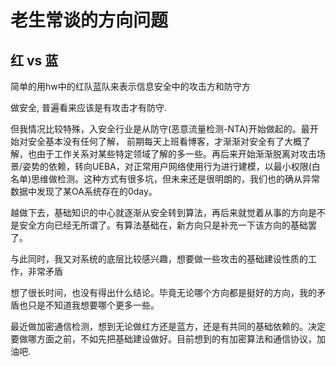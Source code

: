 # 老生常谈的方向问题

## 红 vs 蓝
简单的用hw中的红队蓝队来表示信息安全中的攻击方和防守方

做安全, 普遍看来应该是有攻击才有防守. 

但我情况比较特殊，入安全行业是从防守(恶意流量检测-NTA)开始做起的。最开始对安全基本没有任何了解， 前期每天上班看博客，才渐渐对安全有了大概了解，也由于工作关系对某些特定领域了解的多一些。再后来开始渐渐脱离对攻击场景/姿势的依赖，转向UEBA，对正常用户网络使用行为进行建模，以最小权限(白名单)思维做检测。这种方式有很多坑，但未来还是很明朗的，我们也的确从异常数据中发现了某OA系统存在的0day。

越做下去，基础知识的中心就逐渐从安全转到算法，再后来就觉着从事的方向是不是安全方向已经无所谓了。有算法基础在，新方向只是补充一下该方向的基础罢了。

与此同时，我又对系统的底层比较感兴趣，想要做一些攻击的基础建设性质的工作，非常矛盾

想了很长时间，也没有得出什么结论。毕竟无论哪个方向都是挺好的方向，我的矛盾也只是不知道我想要哪个更多一些。

最近做加密通信检测，想到无论做红方还是蓝方，还是有共同的基础依赖的。决定要做哪方面之前，不如先把基础建设做好。目前想到的有加密算法和通信协议，加油吧.

